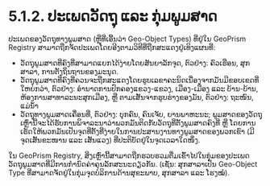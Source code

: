 # 5.1.2. ປະເພດວັດຖຸ ແລະ ກຸ່ມພູມສາດ

ປະເພດຂອງວັດຖຸທາງພູມສາດ (ຫຼືທີ່ເອີ້ນວ່າ Geo-Object Types) ທີ່ຢູ່ໃນ GeoPrism Registry ສາມາດຖືກຈັດປະເພດໂດຍອີງຕາມວິທີທີ່ຖືກສະແດງຢູ່ເທິງແຜນທີ່:

* ວັດຖຸພູມສາດທີ່ຄົງທີ່ສາມາດແຍກໄດ້ງ່າຍໂດຍສັນຍາລັກຈຸດ, ຕົວຢ່າງ: ຄົວເຮືອນ, ສຸກສາລາ, ການຕັ້ງຖິ່ນຖານຂອງມະນຸດ.
* ວັດຖຸພູມສາດທີ່ຄົງທີ່ຄວນຈະຖືກສະແດງໂດຍຮູບເລຂາຄະນິດເນື່ອງຈາກມັນມີຂອບເຂດທີ່ໃຫຍ່ກວ່າ, ຕົວຢ່າງ: ອຳນາດການປົກຄອງແຂວງ-ແຂວງ, ເມືອງ-ເມືອງ ແລະ ບ້ານ-ບ້ານ, ຫ້ອງການສາທາລະນະສຸກເມືອງ, ຫຼື ຕາມເສັ້ນຈາກຮູບຮ່າງຂອງມັນ, ຕົວຢ່າງ: ຖະໜົນ, ແມ່ນ້ຳ
* ວັດຖຸທາງພູມສາດເຄື່ອນທີ່, ຕົວຢ່າງ: ບຸກຄົນ, ຄົນເຈັບ, ຍານພາຫະນະ; ພູມສາດຂອງວັດຖຸເຫຼົ່ານີ້ຈະໄດ້ຮັບການພິຈາລະນາວ່າພວກມັນຕິດກັບວັດຖຸທີ່ຕັ້ງພູມສາດຄົງທີ່ ຫຼື ໂດຍການເຮັດໃຫ້ພວກມັນເປັນຈຸດທີ່ຕັ້ງທີ່ງ່າຍໃນການປະສານງານທາງພູມສາດຂອງພວກເຂົາ (ມີຈຸດເສັ້ນຂະໜານ ແລະ ເສັ້ນແວງ) ທີ່ປະຕິບັດຢູ່ໃນຈຸດເວລາໃດໜຶ່ງ.

ໃນ GeoPrism Registry, ສິ່ງເຫຼົ່ານີ້ສາມາດຖືກຮວບຮວມຕື່ມເຂົ້າໄປໃນກຸ່ມຂອງປະເພດວັດຖຸພູມສາດທີ່ມີການກຳນົດຄ່າຄຸນລັກສະນະດຽວກັນ. (ເຊັ່ນ: ສຸກສາລາເປັນ Geo-Object Type ທີ່ສາມາດຈັດຢູ່ໃນກຸ່ມຈຸດບໍລິການດ້ານສຸຂະພາບ, ສຸກສາລາ ແລະ ໂຮງໝໍ).
